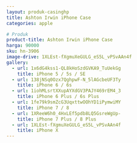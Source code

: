 ```yaml
---
layout: produk-casinghp
title: Ashton Irwin iPhone Case
categories: apple

# Produk
product-title: Ashton Irwin iPhone Case
harga: 90000
sku: hn-3906
image-drive: 1XLEst-fXgmuXeGULG_eS5L_vPSvAAn4f
gallery:
  - url: 1x6dG4kss1-QL8kHoSzdGVKA9_TuUekGg
    title: iPhone 5 / 5s / SE
  - url: 138jNSq0Ozx7QghpwF-N_5lAGcbeUF3Ty
    title: iPhone 6 / 6s
  - url: 1iohMLsrtXXupAYXdGV3PAJY469rEM4_3
    title: iPhone 6 Plus / 6s Plus
  - url: 1fe79k9smZcG3UqxttwOOhYD1iPymwiMY
    title: iPhone 7 / 8
  - url: 1XReeW6h0_4HxLEf5pdb8LQ5GsreWgUp-
    title: iPhone 7 Plus / 8 Plus
  - url: 1XLEst-fXgmuXeGULG_eS5L_vPSvAAn4f
    title: iPhone X
---
```

